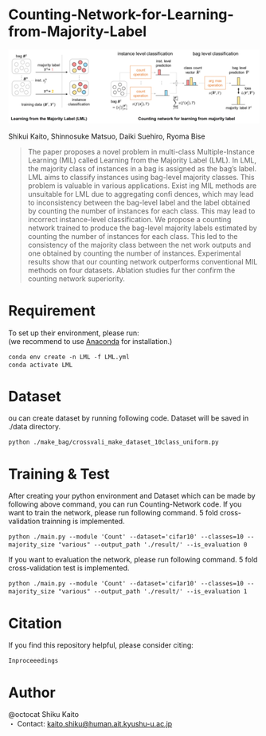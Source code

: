 # Counting-Network-for-Learning-from-Majority-Label

![Alt Text](./image.jpg)

Shikui Kaito, Shinnosuke Matsuo, Daiki Suehiro, Ryoma Bise
> The paper proposes a novel problem in multi-class Multiple-Instance
Learning (MIL) called Learning from the Majority Label (LML).
In LML, the majority class of instances in a bag is assigned as the
bag’s label. LML aims to classify instances using bag-level majority
classes. This problem is valuable in various applications. Exist
ing MIL methods are unsuitable for LML due to aggregating confi
dences, which may lead to inconsistency between the bag-level label
and the label obtained by counting the number of instances for each
class. This may lead to incorrect instance-level classification. We
propose a counting network trained to produce the bag-level majority
labels estimated by counting the number of instances for each class.
This led to the consistency of the majority class between the net
work outputs and one obtained by counting the number of instances.
Experimental results show that our counting network outperforms
conventional MIL methods on four datasets. Ablation studies fur
ther confirm the counting network superiority.

# Requirement
To set up their environment, please run:  
(we recommend to use [Anaconda](https://www.anaconda.com/) for installation.)
```
conda env create -n LML -f LML.yml
conda activate LML
```

# Dataset
ou can create dataset by running following code. Dataset will be saved in ./data directory.
```
python ./make_bag/crossvali_make_dataset_10class_uniform.py
```

# Training & Test
After creating your python environment and Dataset which can be made by following above command, you can run Counting-Network code.
If you want to train the network, please run following command. 5 fold cross-validation trainning is implemented.
```
python ./main.py --module 'Count' --dataset='cifar10' --classes=10 --majority_size "various" --output_path './result/' --is_evaluation 0
```
If you want to evaluation the network, please run following command. 5 fold cross-validation test is implemented.
```
python ./main.py --module 'Count' --dataset='cifar10' --classes=10 --majority_size "various" --output_path './result/' --is_evaluation 1
```
# Citation
If you find this repository helpful, please consider citing:
```
Inproceeedings
```

# Author
@octocat Shiku Kaito  
・ Contact: kaito.shiku@human.ait.kyushu-u.ac.jp
